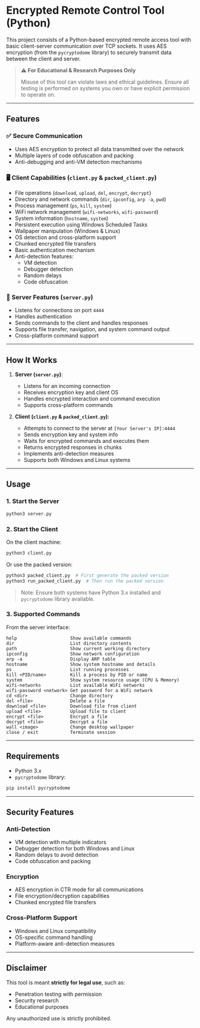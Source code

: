 # Encrypted Remote Control Tool (Python)

This project consists of a Python-based encrypted remote access tool with basic client-server communication over TCP sockets. It uses AES encryption (from the `pycryptodome` library) to securely transmit data between the client and server.

> ⚠️ **For Educational & Research Purposes Only**
>
> Misuse of this tool can violate laws and ethical guidelines. Ensure all testing is performed on systems you own or have explicit permission to operate on.

---

## Features

### ✅ Secure Communication
- Uses AES encryption to protect all data transmitted over the network
- Multiple layers of code obfuscation and packing
- Anti-debugging and anti-VM detection mechanisms

### 🖥 Client Capabilities (`client.py` & `packed_client.py`)
- File operations (`download`, `upload`, `del`, `encrypt`, `decrypt`)
- Directory and network commands (`dir`, `ipconfig`, `arp -a`, `pwd`)
- Process management (`ps`, `kill`, `system`)
- WiFi network management (`wifi-networks`, `wifi-password`)
- System information (`hostname`, `system`)
- Persistent execution using Windows Scheduled Tasks
- Wallpaper manipulation (Windows & Linux)
- OS detection and cross-platform support
- Chunked encrypted file transfers
- Basic authentication mechanism
- Anti-detection features:
  - VM detection
  - Debugger detection
  - Random delays
  - Code obfuscation

### 📡 Server Features (`server.py`)
- Listens for connections on port `4444`
- Handles authentication
- Sends commands to the client and handles responses
- Supports file transfer, navigation, and system command output
- Cross-platform command support

---

## How It Works

1. **Server (`server.py`)**:
    - Listens for an incoming connection
    - Receives encryption key and client OS
    - Handles encrypted interaction and command execution
    - Supports cross-platform commands

2. **Client (`client.py` & `packed_client.py`)**:
    - Attempts to connect to the server at `[Your Server's IP]:4444`
    - Sends encryption key and system info
    - Waits for encrypted commands and executes them
    - Returns encrypted responses in chunks
    - Implements anti-detection measures
    - Supports both Windows and Linux systems

---

## Usage

### 1. Start the Server
```bash
python3 server.py
```

### 2. Start the Client
On the client machine:
```bash
python3 client.py
```

Or use the packed version:
```bash
python3 packed_client.py  # First generate the packed version
python3 run_packed_client.py  # Then run the packed version
```

> Note: Ensure both systems have Python 3.x installed and `pycryptodome` library available.

### 3. Supported Commands
From the server interface:
```text
help                    Show available commands
dir                     List directory contents
path                    Show current working directory
ipconfig                Show network configuration
arp -a                  Display ARP table
hostname                Show system hostname and details
ps                      List running processes
kill <PID/name>         Kill a process by PID or name
system                  Show system resource usage (CPU & Memory)
wifi-networks           List available WiFi networks
wifi-password <network> Get password for a WiFi network
cd <dir>                Change directory
del <file>              Delete a file
download <file>         Download file from client
upload <file>           Upload file to client
encrypt <file>          Encrypt a file
decrypt <file>          Decrypt a file
wall <image>            Change desktop wallpaper
close / exit            Terminate session
```

---

## Requirements

- Python 3.x
- `pycryptodome` library:
```bash
pip install pycryptodome
```

---

## Security Features

### Anti-Detection
- VM detection with multiple indicators
- Debugger detection for both Windows and Linux
- Random delays to avoid detection
- Code obfuscation and packing

### Encryption
- AES encryption in CTR mode for all communications
- File encryption/decryption capabilities
- Chunked encrypted file transfers

### Cross-Platform Support
- Windows and Linux compatibility
- OS-specific command handling
- Platform-aware anti-detection measures

---

## Disclaimer

This tool is meant **strictly for legal use**, such as:
- Penetration testing with permission
- Security research
- Educational purposes

Any unauthorized use is strictly prohibited.